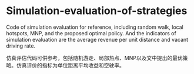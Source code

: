 # Simulation-evaluation-of-strategies
Code of simulation evaluation for reference, including random walk, local hotspots, MNP, and the proposed optimal policy. And the  indicators of simulation evaluation are the average revenue per unit distance  and vacant driving rate.

仿真评估代码可供参考，包括随机游走、局部热点、MNP以及文中提出的最优策略。仿真评价的指标为单位距离平均收益和空驶率。
